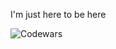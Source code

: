 I'm just here to be here




![Codewars](https://github.r2v.ch/codewars?user=not-joosh&name=true&top_languages=true&stroke=%23b362ff&theme=purple_dark)
